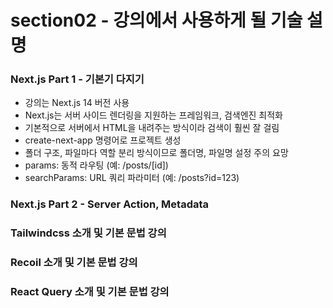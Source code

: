 # section02 - 강의에서 사용하게 될 기술 설명

### Next.js Part 1 - 기본기 다지기

- 강의는 Next.js 14 버전 사용
- Next.js는 서버 사이드 렌더링을 지원하는 프레임워크, 검색엔진 최적화
- 기본적으로 서버에서 HTML을 내려주는 방식이라 검색이 훨씬 잘 걸림
- create-next-app 명령어로 프로젝트 생성
- 폴더 구조, 파일마다 역할 분리 방식이므로 폴더명, 파일명 설정 주의 요망
- params: 동적 라우팅 (예: /posts/[id])
- searchParams: URL 쿼리 파라미터 (예: /posts?id=123)

### Next.js Part 2 - Server Action, Metadata

### Tailwindcss 소개 및 기본 문법 강의

### Recoil 소개 및 기본 문법 강의

### React Query 소개 및 기본 문법 강의
